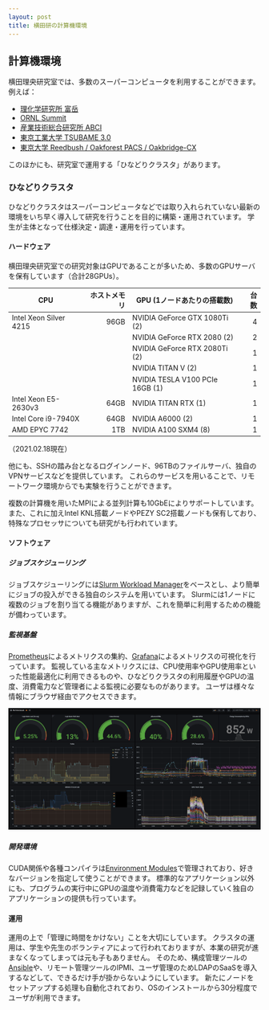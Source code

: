 ```yaml
---
layout: post
title: 横田研の計算機環境
---
```


## 計算機環境
横田理央研究室では、多数のスーパーコンピュータを利用することができます。
例えば：
- [理化学研究所 富岳](https://www.r-ccs.riken.jp/jp/fugaku)
- [ORNL Summit](https://www.olcf.ornl.gov/summit/)
- [産業技術総合研究所 ABCI](https://abci.ai/)
- [東京工業大学 TSUBAME 3.0](https://www.t3.gsic.titech.ac.jp/)
- [東京大学 Reedbush / Oakforest PACS / Oakbridge-CX](https://www.cc.u-tokyo.ac.jp/supercomputer)

このほかにも、研究室で運用する「ひなどりクラスタ」があります。

### ひなどりクラスタ
ひなどりクラスタはスーパーコンピュータなどでは取り入れられていない最新の環境をいち早く導入して研究を行うことを目的に構築・運用されています。
学生が主体となって仕様決定・調達・運用を行っています。

#### ハードウェア
横田理央研究室での研究対象はGPUであることが多いため、多数のGPUサーバを保有しています（合計28GPUs）。

| CPU                    | ホストメモリ   | GPU (1ノードあたりの搭載数)        | 台数 |
| ---------------------- | ------------:| ------------------------------- | ----:|
| Intel Xeon Silver 4215 | 96GB         | NVIDIA GeForce GTX 1080Ti (2)   | 4    |
|                        |              | NVIDIA GeForce RTX 2080 (2)     | 2    |
|                        |              | NVIDIA GeForce RTX 2080Ti (2)   | 1    |
|                        |              | NVIDIA TITAN V (2)              | 1    |
|                        |              | NVIDIA TESLA V100 PCIe 16GB (1) | 1    |
| Intel Xeon E5-2630v3   | 64GB         | NVIDIA TITAN RTX (1)            | 1    |
| Intel Core i9-7940X    | 64GB         | NVIDIA A6000 (2)                | 1    |
| AMD EPYC 7742          | 1TB          | NVIDIA A100 SXM4 (8)            | 1    |

（2021.02.18現在）

他にも、SSHの踏み台となるログインノード、96TBのファイルサーバ、独自のVPNサービスなどを提供しています。
これらのサービスを用いることで、リモートワーク環境からでも実験を行うことができます。

複数の計算機を用いたMPIによる並列計算も10GbEによりサポートしています。
また、これに加えIntel KNL搭載ノードやPEZY SC2搭載ノードも保有しており、特殊なプロセッサについても研究がも行われています。

#### ソフトウェア
##### ジョブスケジューリング
ジョブスケジューリングには[Slurm Workload Manager](https://slurm.schedmd.com/documentation.html)をベースとし、より簡単にジョブの投入ができる独自のシステムを用いています。
Slurmには1ノードに複数のジョブを割り当てる機能がありますが、これを簡単に利用するための機能が備わっています。

##### 監視基盤
[Prometheus](https://prometheus.io/)によるメトリクスの集約、[Grafana](https://grafana.com/)によるメトリクスの可視化を行っています。
監視している主なメトリクスには、CPU使用率やGPU使用率といった性能最適化に利用できるものや、ひなどりクラスタの利用履歴やGPUの温度、消費電力など管理者による監視に必要なものがあります。
ユーザは様々な情報にブラウザ経由でアクセスできます。

![Grafana](/images/grafana.png)

##### 開発環境
CUDA関係や各種コンパイラは[Environment Modules](https://modules.readthedocs.io/en/latest/)で管理されており、好きなバージョンを指定して使うことができます。
標準的なアプリケーション以外にも、プログラムの実行中にGPUの温度や消費電力などを記録していく独自のアプリケーションの提供も行っています。

#### 運用
運用の上で「管理に時間をかけない」ことを大切にしています。
クラスタの運用は、学生や先生のボランティアによって行われておりますが、本業の研究が進まなくなってしまっては元も子もありません。
そのため、構成管理ツールの[Ansible](https://www.ansible.com/)や、リモート管理ツールのIPMI、ユーザ管理のためLDAPのSaaSを導入するなどして、できるだけ手が掛からないようにしています。
新たにノードをセットアップする処理も自動化されており、OSのインストールから30分程度でユーザが利用できます。
